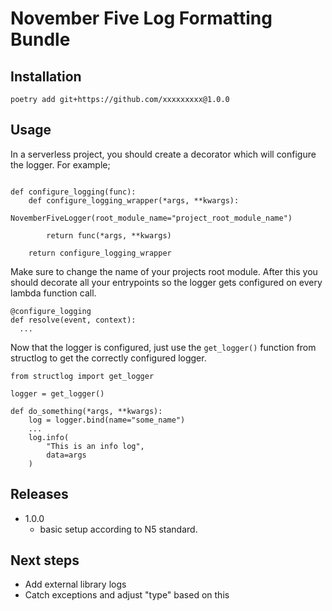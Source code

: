 # November Five Log Formatting Bundle

## Installation

```
poetry add git+https://github.com/xxxxxxxxx@1.0.0
```

## Usage

In a serverless project, you should create a decorator which will configure the logger. For example;

```from novemberfive_logging.logger import NovemberFiveLogger

def configure_logging(func):
    def configure_logging_wrapper(*args, **kwargs):
        NovemberFiveLogger(root_module_name="project_root_module_name")

        return func(*args, **kwargs)

    return configure_logging_wrapper
```

Make sure to change the name of your projects root module. After this you should decorate all your entrypoints so the
logger gets configured on every lambda function call.

```
@configure_logging
def resolve(event, context):
  ...
```

Now that the logger is configured, just use the `get_logger()` function from structlog to get the correctly configured
logger.

```
from structlog import get_logger

logger = get_logger()

def do_something(*args, **kwargs):
    log = logger.bind(name="some_name")
    ...
    log.info(
        "This is an info log",
        data=args
    )
```

## Releases

- 1.0.0
    - basic setup according to N5 standard.

## Next steps

- Add external library logs
- Catch exceptions and adjust "type" based on this
